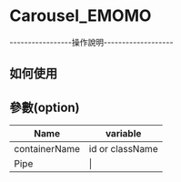 # Carousel_EMOMO

-----------------操作說明-------------------

## 如何使用

## 參數(option)
| Name     | variable |
| ---      | ---       |
| containerName | id or className         |
| Pipe     | \|        |